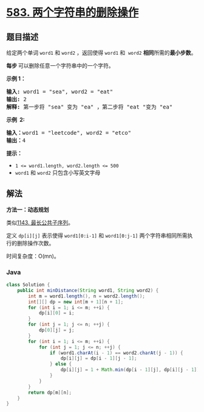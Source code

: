 # [583. 两个字符串的删除操作](https://leetcode.cn/problems/delete-operation-for-two-strings)

## 题目描述

<p>给定两个单词&nbsp;<code>word1</code>&nbsp;和<meta charset="UTF-8" />&nbsp;<code>word2</code>&nbsp;，返回使得<meta charset="UTF-8" />&nbsp;<code>word1</code>&nbsp;和&nbsp;<meta charset="UTF-8" />&nbsp;<code>word2</code><em>&nbsp;</em><strong>相同</strong>所需的<strong>最小步数</strong>。</p>

<p><strong>每步&nbsp;</strong>可以删除任意一个字符串中的一个字符。</p>

<p><strong>示例 1：</strong></p>

<pre>
<strong>输入:</strong> word1 = "sea", word2 = "eat"
<strong>输出:</strong> 2
<strong>解释:</strong> 第一步将 "sea" 变为 "ea" ，第二步将 "eat "变为 "ea"
</pre>

<p><strong>示例 &nbsp;2:</strong></p>

<pre>
<b>输入：</b>word1 = "leetcode", word2 = "etco"
<b>输出：</b>4
</pre>

<p><strong>提示：</strong></p>
<meta charset="UTF-8" />

<ul>
	<li><code>1 &lt;= word1.length, word2.length &lt;= 500</code></li>
	<li><code>word1</code>&nbsp;和&nbsp;<code>word2</code>&nbsp;只包含小写英文字母</li>
</ul>

## 解法

**方法一：动态规划**

类似[1143. 最长公共子序列](/solution/1100-1199/1143.Longest%20Common%20Subsequence/README.md)。

定义 `dp[i][j]` 表示使得 `word1[0:i-1]` 和 `word1[0:j-1]` 两个字符串相同所需执行的删除操作次数。

时间复杂度：O(mn)。

### **Java**

```java
class Solution {
    public int minDistance(String word1, String word2) {
        int m = word1.length(), n = word2.length();
        int[][] dp = new int[m + 1][n + 1];
        for (int i = 1; i <= m; ++i) {
            dp[i][0] = i;
        }
        for (int j = 1; j <= n; ++j) {
            dp[0][j] = j;
        }
        for (int i = 1; i <= m; ++i) {
            for (int j = 1; j <= n; ++j) {
                if (word1.charAt(i - 1) == word2.charAt(j - 1)) {
                    dp[i][j] = dp[i - 1][j - 1];
                } else {
                    dp[i][j] = 1 + Math.min(dp[i - 1][j], dp[i][j - 1]);
                }
            }
        }
        return dp[m][n];
    }
}
```
